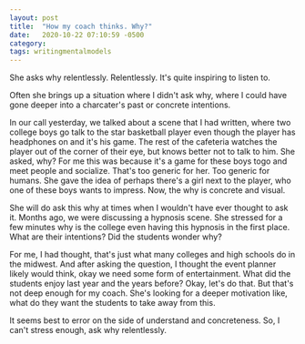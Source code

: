 ```yaml
---
layout: post
title:  "How my coach thinks. Why?"
date:   2020-10-22 07:10:59 -0500
category: 
tags: writingmentalmodels
---
```

She asks why relentlessly. Relentlessly. It's quite inspiring to listen to. 

Often she brings up a situation where I didn't ask why, where I could have gone deeper into a charcater's past or concrete intentions. 

In our call yesterday, we talked about a scene that I had written, where two college boys go talk to the star basketball player even though the player has headphones on and it's his game. The rest of the cafeteria watches the player out of the corner of their eye, but knows better not to talk to him. She asked, why? For me this was because it's a game for these boys togo and meet people and socialize. That's too generic for her. Too generic for humans. She gave the idea of perhaps there's a girl next to the player, who one of these boys wants to impress. Now, the why is concrete and visual. 

She will do ask this why at times when I wouldn't have ever thought to ask it. Months ago, we were discussing a hypnosis scene. She stressed for a few minutes why is the college even having this hypnosis in the first place. What are their intentions? Did the students wonder why? 

For me, I had thought, that's just what many colleges and high schools do in the midwest. And after asking the question, I thought the event planner likely would think, okay we need some form of entertainment. What did the students enjoy last year and the years before? Okay, let's do that. But that's not deep enough for my coach. She's looking for a deeper motivation like, what do they want the students to take away from this.

It seems best to error on the side of understand and concreteness. So, I can't stress enough, ask why relentlessly.